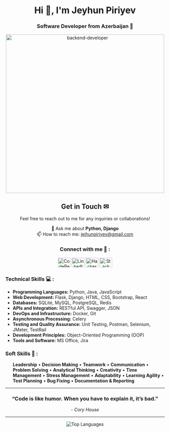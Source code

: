 <h1 align="center">Hi 👋, I'm Jeyhun Piriyev</h1>
<h3 align="center">Software Developer from Azerbaijan 🐍</h3>

<div align="center"><img width="500" src="https://media.giphy.com/media/WUlplcMpOCEmTGBtBW/giphy.gif" alt="backend-developer"></div>

<div align="center">
  <h2>Get in Touch ✉</h2>
  <p>Feel free to reach out to me for any inquiries or collaborations!</p>
  <p>
    💬 Ask me about <strong>Python, Django</strong><br>
    📫 How to reach me: <a href="mailto:jeihunpiriyev@gmail.com">jeihunpiriyev@gmail.com</a>
  </p>
  <h3>Connect with me 📧 :</h3>
  <p>
    <a href="https://codepen.io/jeihunn" target="_blank"><img src="https://raw.githubusercontent.com/rahuldkjain/github-profile-readme-generator/master/src/images/icons/Social/codepen.svg" alt="CodePen" height="30" width="40" /></a>
    <a href="https://linkedin.com/in/jeihunpiriyev" target="_blank"><img src="https://raw.githubusercontent.com/rahuldkjain/github-profile-readme-generator/master/src/images/icons/Social/linked-in-alt.svg" alt="LinkedIn" height="30" width="40" /></a>
    <a href="https://www.hackerrank.com/jeihunn" target="_blank"><img src="https://raw.githubusercontent.com/rahuldkjain/github-profile-readme-generator/master/src/images/icons/Social/hackerrank.svg" alt="HackerRank" height="30" width="40" /></a>
    <a href="https://stackoverflow.com/users/22456197" target="_blank"><img src="https://raw.githubusercontent.com/rahuldkjain/github-profile-readme-generator/master/src/images/icons/Social/stack-overflow.svg" alt="Stack Overflow" height="30" width="40" /></a>
  </p>
</div>

<h3 align="left"> Technical Skills 💻 :</h3>
<ul>
    <li><strong>Programming Languages:</strong> Python, Java, JavaScript</li>
    <li><strong>Web Development:</strong> Flask, Django, HTML, CSS, Bootstrap, React</li>
    <li><strong>Databases:</strong> SQLite, MySQL, PostgreSQL, Redis</li>
    <li><strong>APIs and Integration:</strong> RESTful API, Swagger, JSON</li>
    <li><strong>DevOps and Infrastructure:</strong> Docker, Git</li>
    <li><strong>Asynchronous Processing:</strong> Celery</li>
    <li><strong>Testing and Quality Assurance:</strong> Unit Testing, Postman, Selenium, JMeter, TestRail</li>
    <li><strong>Development Principles:</strong> Object-Oriented Programming (OOP)</li>
    <li><strong>Tools and Software:</strong> MS Office, Jira</li>
</ul>

<h3 align="left"> Soft Skills 🌟 :</h3>
<ul>
    <p>
        <strong>Leadership</strong> •
        <strong>Decision Making</strong> •
        <strong>Teamwork</strong> •
        <strong>Communication</strong> •
        <strong>Problem Solving</strong> •
        <strong>Analytical Thinking</strong> •
        <strong>Creativity</strong> •
        <strong>Time Management</strong> •
        <strong>Stress Management</strong> •
        <strong>Adaptability</strong> •
        <strong>Learning Agility</strong> •
        <strong>Test Planning</strong> •
        <strong>Bug Fixing</strong> •
        <strong>Documentation & Reporting</strong>
    </p>
</ul>

---

<div align="center">
  <h3>“Code is like humor. When you have to explain it, it’s bad.”</h3>
  <p><em>- Cory House</em></p>
</div>

---

<p align="center">
  <img src="https://github-readme-stats.vercel.app/api/top-langs?username=jeihunn&show_icons=true&locale=en&layout=compact" alt="Top Languages">
</p>
